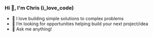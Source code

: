 ### Hi 👋, I'm Chris (i_love_code)

- 💖 I love building simple solutions to complex problems
- 👯 I’m looking for opportunities helping build your next project/idea
- 💬 Ask me anything!
